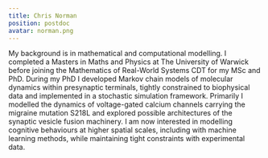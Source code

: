 ```yaml
---
title: Chris Norman
position: postdoc
avatar: norman.png
---
```


My background is in mathematical and computational modelling. I completed a Masters in Maths and Physics at The University of Warwick before joining the Mathematics of Real-World Systems CDT for my MSc and PhD. During my PhD I developed Markov chain models of molecular dynamics within presynaptic terminals, tightly constrained to biophysical data and implemented in a stochastic simulation framework. Primarily I modelled the dynamics of voltage-gated calcium channels carrying the migraine mutation S218L and explored possible architectures of the synaptic vesicle fusion machinery. I am now interested in modelling cognitive behaviours at higher spatial scales, including with machine learning methods, while maintaining tight constraints with experimental data.